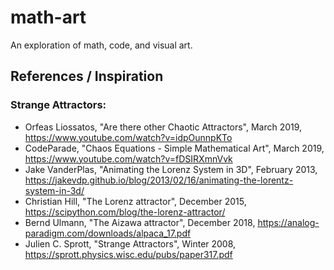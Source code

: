 # math-art

An exploration of math, code, and visual art.

## References / Inspiration

### Strange Attractors: 

 - Orfeas Liossatos, "Are there other Chaotic Attractors", March 2019, https://www.youtube.com/watch?v=idpOunnpKTo<br />
 - CodeParade, "Chaos Equations - Simple Mathematical Art", March 2019, https://www.youtube.com/watch?v=fDSIRXmnVvk<br />
 - Jake VanderPlas, "Animating the Lorenz System in 3D", February 2013, https://jakevdp.github.io/blog/2013/02/16/animating-the-lorentz-system-in-3d/<br />
 - Christian Hill, "The Lorenz attractor", December 2015, https://scipython.com/blog/the-lorenz-attractor/<br />
 - Bernd Ulmann, "The Aizawa attractor", December 2018, https://analog-paradigm.com/downloads/alpaca_17.pdf<br />
 - Julien C. Sprott, "Strange Attractors", Winter 2008, https://sprott.physics.wisc.edu/pubs/paper317.pdf<br />